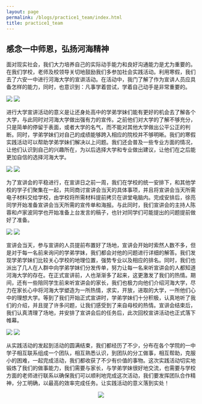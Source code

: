 ```yaml
---
layout: page
permalink: /blogs/practice1_team/index.html
title: practice1_team
---
```


 ## 感念一中师恩，弘扬河海精神

面对现实社会，我们大力培养自己的实际动手能力和良好沟通能力是尤为重要的。在我们学校，老师及校领导关切地鼓励我们多参加社会实践活动。利用寒假，我们去了六安一中进行河海大学的宣讲活动。在活动中，我门了解了作为宣讲人员应具备怎样的能力，同时，也意识到：凡事学着尝试，学着自己动手是非常重要的。

<div class="two">
<img src="practice1_team.assets/1.jpg">
<img src="practice1_team.assets/2.jpg">
</div>

进行大学宣讲活动的意义是让还身处高中的学弟学妹们能有更好的机会去了解各个大学，与此同时对河海大学做出强有力的宣传。之前他们对大学的了解不够充分，只是简单的停留于表面，或者大学的名气，而不能对其他大学做出公平公正的判断。同时，学弟学妹们对自己的成绩能够跨入相应的院校并不够明晰。我们的寒假实践活动可以帮助学弟学妹们解决以上问题。我们还会普及一些专业方面的情况，让他们认识到自己的兴趣所在，为以后选择大学和专业做出建议，让他们在之后能更加自信的选择河海大学。

<div class="two">
<img src="practice1_team.assets/3.jpg">
<img src="practice1_team.assets/4.jpg">
</div>

为了宣讲会的平稳进行，在宣讲日之前一周，我们在学校的统一安排下，和其他学校的学子们聚集在一起，共同商讨宣讲会当天的具体事项，并且将宣讲会当天所需电子材料交给学校，由学校将所需材料提前拷贝在讲堂电脑内。完成安排后，徐亮同学开始准备宣讲会当天所需的宣传单和海报。与此同时，我们宣讲会的主持人陈蓉和卢家波同学也开始准备上台发言的稿子，也针对同学们可能提出的问题提前做好了准备。

<div class="two">
<img src="practice1_team.assets/5.jpg">
<img src="practice1_team.assets/6.jpg">
</div>

宣讲会当天，参与宣讲的人员提前布置好了场地，宣讲会开始时索然人数不多，但是对于每一名前来询问的学弟学妹，我们都会对他的问题进行详细的解答。我们发现学弟学妹们比较关心学校的地理位置，强势专业以及相应的排名。同时，我们也派出了几人在人群中向学弟学妹们分发传单，努力让每一名来听宣讲会的人都知道河海大学的存在。在正式宣讲前，人也渐渐多了起来，这更激发了我们的热情。期间，还有一些陪同学生前来听宣讲会的家长，我们也极力向他们介绍河海大学，尽力在家长心中将河海大学塑造为一所热情，求实，开放，进取的大学，一所他们心中的理想大学。等到了我们开始正式宣讲时，学弟学妹们十分积极，认真地听了我们的介绍，并且提了许多问题，让我们感受到了来自母校的热情。宣讲会结束后，我们认真清理了场地，并安排了宣讲会后的任务后，此次回校宣讲活动也正式落下帷幕。

<div class="two">
<img src="practice1_team.assets/7.jpg">
<img src="practice1_team.assets/8.jpg">
</div>

从实践活动的发起到活动的圆满结束，我们都经历了不少，分布在各个学院的一中学子相互联系组成一个团队，相互熟悉认识，到团队的分工做事，相互帮助，克服小的困难，一起完成活动，我们都收获了不少有价值的事物。这次实践活动切实地锻炼了我们的做事能力，我们需要与家长，与学弟学妹很好地交流，也需要与学校方面的老师进行联系以确保我们可以顺利地完成这次活动，我们要发挥团队合作精神，分工明确，以最高的效率完成任务。让实践活动的意义落到实处！

<center>
<img src="practice1_team.assets/9.jpg">
</center>